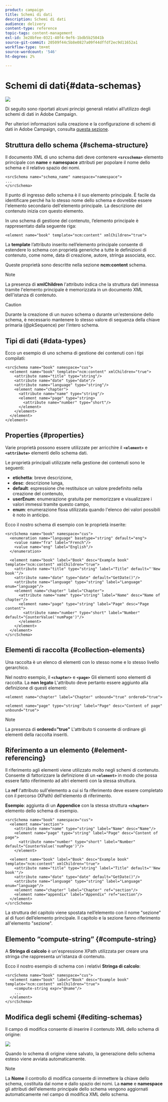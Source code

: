 ```yaml
---
product: campaign
title: Schemi di dati
description: Schemi di dati
audience: delivery
content-type: reference
topic-tags: content-management
exl-id: 3e28bfee-0321-40f4-9ef6-1bdb5b25041b
source-git-commit: 20509f44c5b8e0827a09f44dffdf2ec9d11652a1
workflow-type: tm+mt
source-wordcount: '546'
ht-degree: 2%

---
```


# Schemi di dati{#data-schemas}

![](../../assets/common.svg)

Di seguito sono riportati alcuni principi generali relativi all’utilizzo degli schemi di dati in Adobe Campaign.

Per ulteriori informazioni sulla creazione e la configurazione di schemi di dati in Adobe Campaign, consulta [questa sezione](../../configuration/using/about-schema-edition.md).

## Struttura dello schema {#schema-structure}

Il documento XML di uno schema dati deve contenere **`<srcschema>`** elemento principale con **name** e **namespace** attributi per popolare il nome dello schema e il relativo spazio dei nomi.

```
<srcSchema name="schema_name" namespace="namespace">
...
</srcSchema>
```

Il punto di ingresso dello schema è il suo elemento principale. È facile da identificare perché ha lo stesso nome dello schema e dovrebbe essere l&#39;elemento secondario dell&#39;elemento principale. La descrizione del contenuto inizia con questo elemento.

In uno schema di gestione del contenuto, l’elemento principale è rappresentato dalla seguente riga:

```
<element name="book" template="ncm:content" xmlChildren="true">
```

La **template** l’attributo inserito nell’elemento principale consente di estendere lo schema con proprietà generiche a tutte le definizioni di contenuto, come nome, data di creazione, autore, stringa associata, ecc.

Queste proprietà sono descritte nella sezione **ncm:content** schema.

>[!NOTE]
>
>La presenza di **xmlChildren** l&#39;attributo indica che la struttura dati immessa tramite l&#39;elemento principale è memorizzata in un documento XML dell&#39;istanza di contenuto.

>[!CAUTION]
>
>Durante la creazione di un nuovo schema o durante un&#39;estensione dello schema, è necessario mantenere lo stesso valore di sequenza della chiave primaria (@pkSequence) per l&#39;intero schema.

## Tipi di dati {#data-types}

Ecco un esempio di uno schema di gestione dei contenuti con i tipi compilati:

```
<srcSchema name="book" namespace="cus">
  <element name="book" template="ncm:content" xmlChildren="true">
    <attribute name="title" type="string"/>
    <attribute name="date" type="date"/>
    <attribute name="language" type="string"/>
    <element name="chapter">
      <attribute name="name" type="string"/>
      <element name="page" type="string>
        <attribute name="number" type="short"/>
      </element>
    </element>
  </element>
</element>
```

## Properties {#properties}

Varie proprietà possono essere utilizzate per arricchire il **`<element>`** e **`<attribute>`** elementi dello schema dati.

Le proprietà principali utilizzate nella gestione dei contenuti sono le seguenti:

* **etichetta**: breve descrizione,
* **desc**: descrizione lunga,
* **default**: espressione che restituisce un valore predefinito nella creazione del contenuto,
* **userEnum**: enumerazione gratuita per memorizzare e visualizzare i valori immessi tramite questo campo,
* **enum**: enumerazione fissa utilizzata quando l&#39;elenco dei valori possibili è noto in anticipo.

Ecco il nostro schema di esempio con le proprietà inserite:

```
<srcSchema name="book" namespace="cus">
  <enumeration name="language" basetype="string" default="eng">    
    <value name="fra" label="French"/>    
    <value name="eng" label="English"/>   
  </enumeration>

  <element name="book" label="Book" desc="Example book" template="ncm:content" xmlChildren="true">
    <attribute name="title" type="string" label="Title" default="'New book'"/>
    <attribute name="date" type="date" default="GetDate()"/>
    <attribute name="language" type="string" label="Language" enum="language"/>
    <element name="chapter" label="Chapter">
      <attribute name="name" type="string" label="Name" desc="Name of chapter"/>
      <element name="page" type="string" label="Page" desc="Page content">
        <attribute name="number" type="short" label="Number" default="CounterValue('numPage')"/>
      </element>
    </element>
  </element>
</srcSchema>
```

## Elementi di raccolta {#collection-elements}

Una raccolta è un elenco di elementi con lo stesso nome e lo stesso livello gerarchico.

Nel nostro esempio, il **`<chapter>`** e **`<page>`** Gli elementi sono elementi di raccolta. La **non legato** L&#39;attributo deve pertanto essere aggiunto alla definizione di questi elementi:

```
<element name="chapter" label="Chapter" unbound="true" ordered="true">
```

```
<element name="page" type="string" label="Page" desc="Content of page" unbound="true">
```

>[!NOTE]
>
>La presenza di **ordered=&quot;true&quot;** L&#39;attributo ti consente di ordinare gli elementi della raccolta inseriti.

## Riferimento a un elemento {#element-referencing}

Il riferimento agli elementi viene utilizzato molto negli schemi di contenuto. Consente di fattorizzare la definizione di un **`<element>`** in modo che possa essere fatto riferimento ad altri elementi con la stessa struttura.

La **ref** l&#39;attributo sull&#39;elemento a cui si fa riferimento deve essere completato con il percorso (XPath) dell&#39;elemento di riferimento.

**Esempio**: aggiunta di un **Appendice** con la stessa struttura **`<chapter>`** elemento dello schema di esempio.

```
<srcSchema name="book" namespace="cus">
  <element name="section">
    <attribute name="name" type="string" label="Name" desc="Name"/>
    <element name="page" type="string" label="Page" desc="Content of page">
      <attribute name="number" type="short" label="Number" default="CounterValue('numPage')"/>
    </element>

  <element name="book" label="Book" desc="Example book" template="ncm:content" xmlChildren="true">
    <attribute name="title" type="string" label="Title" default="'New book'"/>
    <attribute name="date" type="date" default="GetDate()"/>
    <attribute name="language" type="string" label="Language" enum="language"/>
    <element name="chapter" label="Chapter" ref="section"/>
    <element name="appendix" label="Appendix" ref="section"/>
  </element>
</srcSchema>
```

La struttura del capitolo viene spostata nell’elemento con il nome &quot;sezione&quot; al di fuori dell’elemento principale. Il capitolo e la sezione fanno riferimento all&#39;elemento &quot;sezione&quot;.

## Elemento “compute-string” {#compute-string}

A **Stringa di calcolo** è un&#39;espressione XPath utilizzata per creare una stringa che rappresenta un&#39;istanza di contenuto.

Ecco il nostro esempio di schema con i relativi **Stringa di calcolo**:

```
<srcSchema name="book" namespace="cus">
  <element name="book" label="Book" desc="Example book" template="ncm:content" xmlChildren="true">
    <compute-string expr="@name"/>
    ...
  </element>
</srcSchema>
```

## Modifica degli schemi {#editing-schemas}

Il campo di modifica consente di inserire il contenuto XML dello schema di origine:

![](assets/d_ncs_integration_schema_edition.png)

Quando lo schema di origine viene salvato, la generazione dello schema esteso viene avviata automaticamente.

>[!NOTE]
>
>La **Nome** il controllo di modifica consente di immettere la chiave dello schema, costituita dal nome e dallo spazio dei nomi. La **name** e **namespace** gli attributi dell&#39;elemento principale dello schema vengono aggiornati automaticamente nel campo di modifica XML dello schema.
